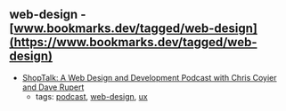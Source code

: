 web-design - [www.bookmarks.dev/tagged/web-design](https://www.bookmarks.dev/tagged/web-design)
---
* [ShopTalk: A Web Design and Development Podcast with Chris Coyier and Dave Rupert](http://shoptalkshow.com/)
    * tags: [podcast](../tagged/podcast.md), [web-design](../tagged/web-design.md), [ux](../tagged/ux.md)
